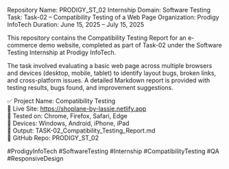 Repository Name: PRODIGY_ST_02
Internship Domain: Software Testing
Task: Task-02 – Compatibility Testing of a Web Page
Organization: Prodigy InfoTech
Duration: June 15, 2025 – July 15, 2025

This repository contains the Compatibility Testing Report for an e-commerce demo website, completed as part of Task-02 under the Software Testing Internship at Prodigy InfoTech.

The task involved evaluating a basic web page across multiple browsers and devices (desktop, mobile, tablet) to identify layout bugs, broken links, and cross-platform issues. A detailed Markdown report is provided with testing results, bugs found, and improvement suggestions.

✅ Project Name: Compatibility Testing  
🔗 Live Site: https://shoplane-by-lassie.netlify.app  
🧪 Tested on: Chrome, Firefox, Safari, Edge  
📱 Devices: Windows, Android, iPhone, iPad  
📄 Output: TASK-02_Compatibility_Testing_Report.md  
📂 GitHub Repo: PRODIGY_ST_02

#ProdigyInfoTech #SoftwareTesting #Internship #CompatibilityTesting #QA #ResponsiveDesign
